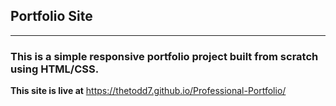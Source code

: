 ## Portfolio Site
---

### This is a simple responsive portfolio project built from scratch using HTML/CSS. 
**This site is live at** https://thetodd7.github.io/Professional-Portfolio/

